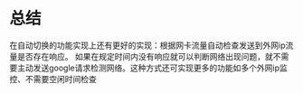 # 总结

在自动切换的功能实现上还有更好的实现：根据网卡流量自动检查发送到外网ip流量是否存在响应。
如果在规定时间内没有响应就可以判断网络出现问题，就不需要主动发送google请求检测网络。这种方式还可实现更多的功能如多个外网ip监控、不需要空闲时间检查
